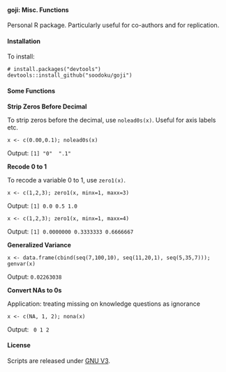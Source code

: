 #### goji: Misc. Functions

Personal R package. Particularly useful for co-authors and for replication.  

#### Installation

To install:

```{r install}
# install.packages("devtools")
devtools::install_github("soodoku/goji")
```

#### Some Functions


**Strip Zeros Before Decimal**

To strip zeros before the decimal, use `nolead0s(x)`. Useful for axis labels etc.

```{r nolead0s}
x <- c(0.00,0.1); nolead0s(x)
```
Output: `[1] "0"  ".1"`

**Recode 0 to 1**

To recode a variable 0 to 1, use `zero1(x)`. 

```{r zero1}
x <- c(1,2,3); zero1(x, minx=1, maxx=3)
```
Output: `[1] 0.0 0.5 1.0`

```{r zero1_2}
x <- c(1,2,3); zero1(x, minx=1, maxx=4)
```

Output: `[1] 0.0000000 0.3333333 0.6666667`

**Generalized Variance**

```{r genvar}
x <- data.frame(cbind(seq(7,100,10), seq(11,20,1), seq(5,35,7))); genvar(x)
```

Output: `0.02263038`

**Convert NAs to 0s**

Application: treating missing on knowledge questions as ignorance

```{r entropy}
x <- c(NA, 1, 2); nona(x)
```

Output: ` 0 1 2`

#### License
Scripts are released under [GNU V3](http://www.gnu.org/licenses/gpl-3.0.en.html).